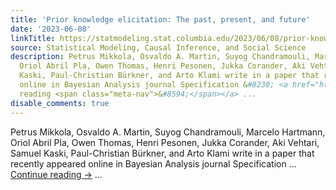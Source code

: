 ```yaml
---
title: 'Prior knowledge elicitation: The past, present, and future'
date: '2023-06-08'
linkTitle: https://statmodeling.stat.columbia.edu/2023/06/08/prior-knowledge-elicitation-the-past-present-and-future-2/
source: Statistical Modeling, Causal Inference, and Social Science
description: Petrus Mikkola, Osvaldo A. Martin, Suyog Chandramouli, Marcelo Hartmann,
  Oriol Abril Pla, Owen Thomas, Henri Pesonen, Jukka Corander, Aki Vehtari, Samuel
  Kaski, Paul-Christian Bürkner, and Arto Klami write in a paper that recently appeared
  online in Bayesian Analysis journal Specification &#8230; <a href="https://statmodeling.stat.columbia.edu/2023/06/08/prior-knowledge-elicitation-the-past-present-and-future-2/">Continue
  reading <span class="meta-nav">&#8594;</span></a> ...
disable_comments: true
---
```

Petrus Mikkola, Osvaldo A. Martin, Suyog Chandramouli, Marcelo Hartmann, Oriol Abril Pla, Owen Thomas, Henri Pesonen, Jukka Corander, Aki Vehtari, Samuel Kaski, Paul-Christian Bürkner, and Arto Klami write in a paper that recently appeared online in Bayesian Analysis journal Specification &#8230; <a href="https://statmodeling.stat.columbia.edu/2023/06/08/prior-knowledge-elicitation-the-past-present-and-future-2/">Continue reading <span class="meta-nav">&#8594;</span></a> ...